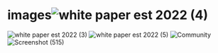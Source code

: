 # images![white paper est 2022 (4)](https://user-images.githubusercontent.com/113330194/192484538-bdd43a1e-7df8-408f-afb8-11ba5edf52a7.png)
![white paper est 2022 (3)](https://user-images.githubusercontent.com/113330194/192487648-a97b3a0c-9ad4-4929-85ca-96792e23c0cc.png)
![white paper est 2022 (5)](https://user-images.githubusercontent.com/113330194/192488795-16b8a375-f436-4df2-84dd-5112a75c9f38.png)
![Community](https://user-images.githubusercontent.com/113330194/195390209-9f36e03b-ba56-4854-802b-7753864f9d1d.png)
![Screenshot (515)](https://user-images.githubusercontent.com/113330194/196589538-4f404e34-9f06-43cb-bf3a-510ddc9aae49.png)
